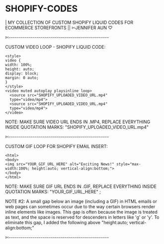 # SHOPIFY-CODES
| MY COLLECTION OF CUSTOM SHOPIFY LIQUID CODES FOR ECOMMERCE STOREFRONTS || 
  ✄JENNIFER AUN ♡

✄--------------------------------------------------

CUSTOM VIDEO LOOP - SHOPIFY LIQUID CODE:

    <style>
    video {
    width: 100%;
    height: auto;
    display: block;
    margin: 0 auto;
    }
    </style>
    <video muted autoplay playsinline loop>
      <source src="SHOPIFY_UPLOADED_VIDEO_URL.mp4"
      type="video/mp4">
      <source src="SHOPIFY_UPLOADED_VIDEO_URL.mp4"
      type="video/mp4">
    </video> 

NOTE: MAKE SURE VIDEO URL ENDS IN .MP4, REPLACE EVERYTHING INSIDE QUOTATION MARKS: "SHOPIFY_UPLOADED_VIDEO_URL.mp4"

✄--------------------------------------------------

CUSTOM GIF LOOP FOR SHOPIFY EMAIL INSERT:

    <html>
    <body>
    <img src="YOUR_GIF_URL_HERE" alt="Exciting News!" style="max-width:100%; height:auto; vertical-align:bottom;">
    </body>
    </html>

NOTE: MAKE SURE GIF URL ENDS IN .GIF, REPLACE EVERYTHING INSIDE QUOTATION MARKS: "YOUR_GIF_URL_HERE" ;

NOTE #2: A small gap below an image (including a GIF) in HTML emails or web pages can sometimes occur due to the way certain browsers render inline elements like images. This gap is often because the image is treated as text, and the space is reserved for descenders in letters like 'g' or 'y'. To eliminate this gap, I added the following above "height:auto; vertical-align:bottom;"

✄--------------------------------------------------
